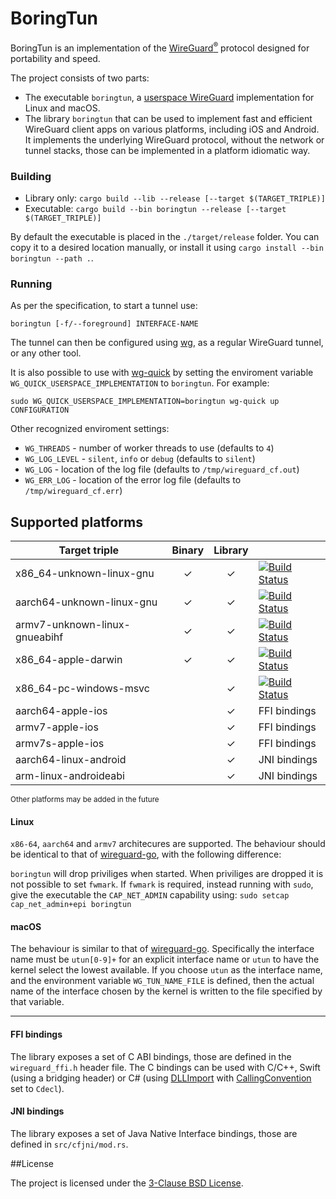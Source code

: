# BoringTun

BoringTun is an implementation of the [WireGuard<sup>®</sup>](https://www.wireguard.com/) protocol designed for portability and speed.


The project consists of two parts:

* The executable `boringtun`, a [userspace WireGuard](https://www.wireguard.com/xplatform/) implementation for Linux and macOS.
* The library `boringtun` that can be used to implement fast and efficient WireGuard client apps on various platforms, including iOS and Android. It implements the underlying WireGuard protocol, without the network or tunnel stacks, those can be implemented in a platform idiomatic way.


### Building

- Library only: `cargo build --lib --release [--target $(TARGET_TRIPLE)]`
- Executable: `cargo build --bin boringtun --release [--target $(TARGET_TRIPLE)]`

By default the executable is placed in the `./target/release` folder. You can copy it to a desired location manually, or install it using `cargo install --bin boringtun --path .`.


### Running

As per the specification, to start a tunnel use:

`boringtun [-f/--foreground] INTERFACE-NAME`

The tunnel can then be configured using [wg](https://git.zx2c4.com/WireGuard/about/src/tools/man/wg.8), as a regular WireGuard tunnel, or any other tool.

It is also possible to use with [wg-quick](https://git.zx2c4.com/WireGuard/about/src/tools/man/wg-quick.8) by setting the enviroment variable `WG_QUICK_USERSPACE_IMPLEMENTATION` to `boringtun`. For example:

`sudo WG_QUICK_USERSPACE_IMPLEMENTATION=boringtun wg-quick up CONFIGURATION`

Other recognized enviroment settings:

* `WG_THREADS` - number of worker threads to use (defaults to `4`)
* `WG_LOG_LEVEL` - `silent`, `info` or `debug` (defaults to `silent`)
* `WG_LOG` - location of the log file (defaults to `/tmp/wireguard_cf.out`)
* `WG_ERR_LOG` - location of the error log file (defaults to `/tmp/wireguard_cf.err`)


## Supported platforms

Target triple                 |Binary|Library|                 |
------------------------------|:----:|:-----:|-----------------|
x86_64-unknown-linux-gnu      |  ✓   |   ✓   |[![Build Status](https://dev.azure.com/cloudflare-ps/wireguard-cf/_apis/build/status/cloudflare.wireguard?branchName=server&jobName=Linux%20x86-64)](https://dev.azure.com/cloudflare-ps/wireguard-cf/_build/latest?definitionId=3&branchName=server)
aarch64-unknown-linux-gnu     |  ✓   |   ✓   |[![Build Status](https://dev.azure.com/cloudflare-ps/wireguard-cf/_apis/build/status/cloudflare.wireguard?branchName=server&jobName=Linux%20aarch64)](https://dev.azure.com/cloudflare-ps/wireguard-cf/_build/latest?definitionId=3&branchName=server)
armv7-unknown-linux-gnueabihf |  ✓   |   ✓   |[![Build Status](https://dev.azure.com/cloudflare-ps/wireguard-cf/_apis/build/status/cloudflare.wireguard?branchName=server&jobName=Linux%20armv7)](https://dev.azure.com/cloudflare-ps/wireguard-cf/_build/latest?definitionId=3&branchName=server)
x86_64-apple-darwin           |  ✓   |   ✓   |[![Build Status](https://dev.azure.com/cloudflare-ps/wireguard-cf/_apis/build/status/cloudflare.wireguard?branchName=server&jobName=macOS)](https://dev.azure.com/cloudflare-ps/wireguard-cf/_build/latest?definitionId=3&branchName=server)
x86_64-pc-windows-msvc        |      |   ✓   |[![Build Status](https://dev.azure.com/cloudflare-ps/wireguard-cf/_apis/build/status/cloudflare.wireguard?branchName=server&jobName=Windows)](https://dev.azure.com/cloudflare-ps/wireguard-cf/_build/latest?definitionId=3&branchName=server)
aarch64-apple-ios             |      |   ✓   |FFI bindings
armv7-apple-ios               |      |   ✓   |FFI bindings
armv7s-apple-ios              |      |   ✓   |FFI bindings
aarch64-linux-android         |      |   ✓   |JNI bindings
arm-linux-androideabi         |      |   ✓   |JNI bindings

<sub>Other platforms may be added in the future</sub>

#### Linux

`x86-64`, `aarch64` and `armv7` architecures are supported. The behaviour should be identical to that of [wireguard-go](https://git.zx2c4.com/wireguard-go/about/), with the following difference:

`boringtun` will drop priviliges when started. When priviliges are dropped it is not possible to set `fwmark`. If `fwmark` is required, instead running with `sudo`, give the executable the `CAP_NET_ADMIN` capability using: `sudo setcap cap_net_admin+epi boringtun`

#### macOS

The behaviour is similar to that of [wireguard-go](https://git.zx2c4.com/wireguard-go/about/). Specifically the interface name must be `utun[0-9]+` for an explicit interface name or `utun` to have the kernel select the lowest available. If you choose `utun` as the interface name, and the environment variable `WG_TUN_NAME_FILE` is defined, then the actual name of the interface chosen by the kernel is written to the file specified by that variable.

---

#### FFI bindings

The library exposes a set of C ABI bindings, those are defined in the `wireguard_ffi.h` header file. The C bindings can be used with C/C++, Swift (using a bridging header) or C# (using [DLLImport](https://docs.microsoft.com/en-us/dotnet/api/system.runtime.interopservices.dllimportattribute?view=netcore-2.2) with [CallingConvention](https://docs.microsoft.com/en-us/dotnet/api/system.runtime.interopservices.dllimportattribute.callingconvention?view=netcore-2.2) set to `Cdecl`).

#### JNI bindings

The library exposes a set of Java Native Interface bindings, those are defined in `src/cfjni/mod.rs`.

##License

The project is licensed under the [3-Clause BSD License](https://opensource.org/licenses/BSD-3-Clause).